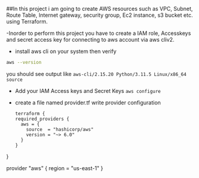 ##In this project i am going to create AWS resources such as VPC, Subnet, Route Table, Internet gateway, security group, Ec2 instance, s3 bucket etc. using Terraform.

-Inorder to perform this project you have to create a IAM role, Accesskeys and secret access key for connecting to aws account via aws cliv2.

- install aws cli on your system then verify
```bash
aws --version
```
you should see output like 
`aws-cli/2.15.20 Python/3.11.5 Linux/x86_64 source`

- Add your IAM Access keys and Secret Keys
`aws configure`

- create a file named provider.tf write provider configuration
  ```hcl
  terraform {
  required_providers {
    aws = {
      source  = "hashicorp/aws"
      version = "~> 6.0"
    }
  }
}

provider "aws" {
  region = "us-east-1"
}
```

  

